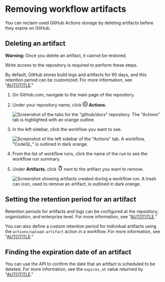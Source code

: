 # Removing workflow artifacts

You can reclaim used GitHub Actions storage by deleting artifacts before they expire on GitHub.

## Deleting an artifact

<div class="ghd-spotlight ghd-spotlight-warning border rounded-1 my-3 p-3 f5 color-border-danger-emphasis color-bg-danger">

**Warning:** Once you delete an artifact, it cannot be restored.

</div>

Write access to the repository is required to perform these steps.

By default, GitHub stores build logs and artifacts for 90 days, and this retention period can be customized. For more information, see "[AUTOTITLE](/actions/learn-github-actions/usage-limits-billing-and-administration#artifact-and-log-retention-policy)."

1. On GitHub.com, navigate to the main page of the repository.
1. Under your repository name, click <svg version="1.1" width="16" height="16" viewBox="0 0 16 16" class="octicon octicon-play" aria-hidden="true"><path d="M8 0a8 8 0 1 1 0 16A8 8 0 0 1 8 0ZM1.5 8a6.5 6.5 0 1 0 13 0 6.5 6.5 0 0 0-13 0Zm4.879-2.773 4.264 2.559a.25.25 0 0 1 0 .428l-4.264 2.559A.25.25 0 0 1 6 10.559V5.442a.25.25 0 0 1 .379-.215Z"></path></svg> **Actions**.

   ![Screenshot of the tabs for the "github/docs" repository. The "Actions" tab is highlighted with an orange outline.](/assets/images/help/repository/actions-tab.png)

1. In the left sidebar, click the workflow you want to see.

   ![Screenshot of the left sidebar of the "Actions" tab. A workflow, "CodeQL," is outlined in dark orange.](/assets/images/help/actions/superlinter-workflow-sidebar.png)
1. From the list of workflow runs, click the name of the run to see the workflow run summary.
1. Under **Artifacts**, click <svg version="1.1" width="16" height="16" viewBox="0 0 16 16" class="octicon octicon-trash" aria-label="Remove artifact ARTIFACT-NAME" role="img"><path d="M11 1.75V3h2.25a.75.75 0 0 1 0 1.5H2.75a.75.75 0 0 1 0-1.5H5V1.75C5 .784 5.784 0 6.75 0h2.5C10.216 0 11 .784 11 1.75ZM4.496 6.675l.66 6.6a.25.25 0 0 0 .249.225h5.19a.25.25 0 0 0 .249-.225l.66-6.6a.75.75 0 0 1 1.492.149l-.66 6.6A1.748 1.748 0 0 1 10.595 15h-5.19a1.75 1.75 0 0 1-1.741-1.575l-.66-6.6a.75.75 0 1 1 1.492-.15ZM6.5 1.75V3h3V1.75a.25.25 0 0 0-.25-.25h-2.5a.25.25 0 0 0-.25.25Z"></path></svg> next to the artifact you want to remove.

    ![Screenshot showing artifacts created during a workflow run. A trash can icon, used to remove an artifact, is outlined in dark orange.](/assets/images/help/repository/actions-delete-artifact-updated.png)

## Setting the retention period for an artifact

Retention periods for artifacts and logs can be configured at the repository, organization, and enterprise level. For more information, see "[AUTOTITLE](/actions/learn-github-actions/usage-limits-billing-and-administration#artifact-and-log-retention-policy)."

You can also define a custom retention period for individual artifacts using the `actions/upload-artifact` action in a workflow. For more information, see "[AUTOTITLE](/actions/using-workflows/storing-workflow-data-as-artifacts#configuring-a-custom-artifact-retention-period)."

## Finding the expiration date of an artifact

You can use the API to confirm the date that an artifact is scheduled to be deleted. For more information, see the `expires_at` value returned by "[AUTOTITLE](/rest/actions#artifacts)."
